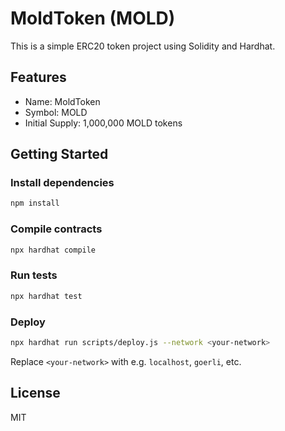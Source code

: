 # MoldToken (MOLD)

This is a simple ERC20 token project using Solidity and Hardhat.

## Features

- Name: MoldToken
- Symbol: MOLD
- Initial Supply: 1,000,000 MOLD tokens

## Getting Started

### Install dependencies

```bash
npm install
```

### Compile contracts

```bash
npx hardhat compile
```

### Run tests

```bash
npx hardhat test
```

### Deploy

```bash
npx hardhat run scripts/deploy.js --network <your-network>
```

Replace `<your-network>` with e.g. `localhost`, `goerli`, etc.

## License

MIT
